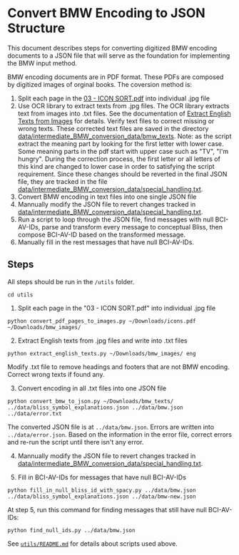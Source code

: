 # Convert BMW Encoding to JSON Structure

This document describes steps for converting digitized BMW encoding documents to a JSON file
that will serve as the foundation for implementing the BMW input method.

BMW encoding documents are in PDF format. These PDFs are composed by digitized images of orginal
books. The coversion method is:

1. Split each page in the 
[03 - ICON SORT.pdf](https://drive.google.com/file/d/1pxaTjymmVRcD0kJ15sZyuc9HEVHCK31F/view?usp=drive_link)
into individual .jpg file
2. Use OCR library to extract texts from .jpg files. The OCR library extracts text from images
into .txt files. See the documentation of [Extract English Texts from Images](/utils/README.md#extract-english-texts-from-images-utilsextract_english_textspy)
for details. Verify text files to correct missing or wrong texts. These corrected text files are
saved in the directory 
[data/intermediate_BMW_conversion_data/bmw_texts](../data/intermediate_BMW_conversion_data/bmw_texts).
Note: as the script extract the meaning part by looking for the first letter with lower case.
Some meaning parts in the pdf start with upper case such as "TV", "I'm hungry". During the correction
process, the first letter or all letters of this kind are changed to lower case in order to satisfying
the script requirement. Since these changes should be reverted in the final JSON file, they are
tracked in the file
[data/intermediate_BMW_conversion_data/special_handling.txt](../data/intermediate_BMW_conversion_data/special_handling.txt).
3. Convert BMW encoding in text files into one single JSON file
4. Mannually modify the JSON file to revert changes tracked in 
[data/intermediate_BMW_conversion_data/special_handling.txt](../data/intermediate_BMW_conversion_data/special_handling.txt).
5. Run a script to loop through the JSON file, find messages with null BCI-AV-IDs, parse and transform
every message to conceptual Bliss, then compose BCI-AV-ID based on the transformed message.
6. Manually fill in the rest messages that have null BCI-AV-IDs.

## Steps

All steps should be run in the `/utils` folder.

```
cd utils
```

1. Split each page in the "03 - ICON SORT.pdf" into individual .jpg file

```
python convert_pdf_pages_to_images.py ~/Downloads/icons.pdf ~/Downloads/bmw_images/
```

2. Extract English texts from .jpg files and write into .txt files

```
python extract_english_texts.py ~/Downloads/bmw_images/ eng
```

Modify .txt file to remove headings and footers that are not BMW encoding. Correct wrong texts if found any.

3. Convert encoding in all .txt files into one JSON file

```
python convert_bmw_to_json.py ~/Downloads/bmw_texts/ ../data/bliss_symbol_explanations.json ../data/bmw.json ../data/error.txt
```

The converted JSON file is at `../data/bmw.json`. Errors are written into `../data/error.json`. Based on the
information in the error file, correct errors and re-run the script until there isn't any error.

4. Mannually modify the JSON file to revert changes tracked in 
[data/intermediate_BMW_conversion_data/special_handling.txt](../data/intermediate_BMW_conversion_data/special_handling.txt).

5. Fill in BCI-AV-IDs for messages that have null BCI-AV-IDs

```
python fill_in_null_bliss_id_with_spacy.py ../data/bmw.json ../data/bliss_symbol_explanations.json ../data/bmw-new.json
```

At step 5, run this command for finding messages that still have null BCI-AV-IDs:

```
python find_null_ids.py ../data/bmw.json
```

See [`utils/README.md`](../utils/README.md) for details about scripts used above.
